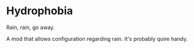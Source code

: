 # Hydrophobia
Rain, rain, go away.

A mod that allows configuration regarding rain. It's probably quire handy.
